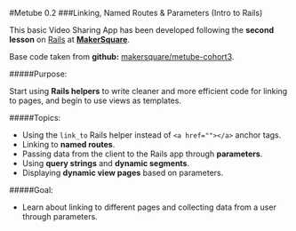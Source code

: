 #Metube 0.2
###Linking, Named Routes & Parameters (Intro to Rails)


This basic Video Sharing App has been developed following the **second lesson** on [Rails](http://rubyonrails.org/) at [**MakerSquare**](http://www.makersquare.com/).

Base code taken from **github:** [makersquare/metube-cohort3](https://github.com/makersquare/metube-cohort3).

#####Purpose:

Start using **Rails helpers** to write cleaner and more efficient code for linking to pages, and begin to use views as templates. 

#####Topics:
- Using the `link_to` Rails helper instead of `<a href=""></a>` anchor tags.
- Linking to **named routes**.
- Passing data from the client to the Rails app through **parameters**.
- Using **query strings** and **dynamic segments**.
- Displaying **dynamic view pages** based on parameters.

#####Goal:
- Learn about linking to different pages and collecting data from a user through parameters.